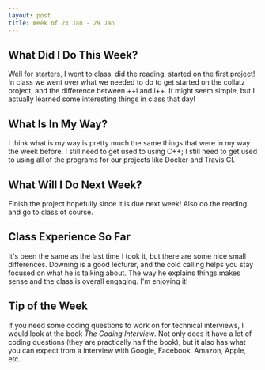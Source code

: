 ```yaml
---
layout: post
title: Week of 23 Jan - 29 Jan
---
```


## What Did I Do This Week?

Well for starters, I went to class, did the reading, started on the first project! In class we went over what we needed to do to get started on the collatz project, and the difference between ++i and i++. It might seem simple, but I actually learned some interesting things in class that day!

## What Is In My Way?

I think what is my way is pretty much the same things that were in my way the week before. I still need to get used to using C++; I still need to get used to using all of the programs for our projects like Docker and Travis CI.

## What Will I Do Next Week?

Finish the project hopefully since it is due next week! Also do the reading and go to class of course.

## Class Experience So Far

It's been the same as the last time I took it, but there are some nice small differences. Downing is a good lecturer, and the cold calling helps you stay focused on what he is talking about. The way he explains things makes sense and the class is overall engaging. I'm enjoying it!

## Tip of the Week

If you need some coding questions to work on for technical interviews, I would look at the book _The Coding Interview_. Not only does it have a lot of coding questions (they are practically half the book), but it also has what you can expect from a interview with Google, Facebook, Amazon, Apple, etc.
